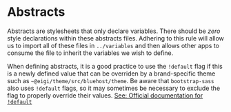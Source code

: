 # Abstracts

Abstracts are stylesheets that only declare variables. There should be _zero_ style declarations within these abstracts files. Adhering to this rule will allow us to import all of these files in `../variables` and then allows other apps to consume the file to inherit the variables we wish to define.

When defining abstracts, it is a good practice to use the `!default` flag if this is a newly defined value that can be overriden by a brand-specific theme such as `~@eigi/theme/src/bluehost/theme`. Be aware that `bootstrap-sass` also uses `!default` flags, so it may sometimes be necessary to exclude the flag to properly override their values. [See: Official documentation for `!default`](http://sass-lang.com/documentation/file.SASS_REFERENCE.html#variable_defaults_default)

